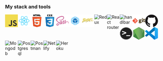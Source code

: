 ### My stack and tools

<img align="left" alt="JavaScript" width="42px" src="https://raw.githubusercontent.com/github/explore/80688e429a7d4ef2fca1e82350fe8e3517d3494d/topics/javascript/javascript.png" />

<img align="left" alt="React" width="42px" src="https://raw.githubusercontent.com/github/explore/80688e429a7d4ef2fca1e82350fe8e3517d3494d/topics/react/react.png" />

<img align="left" alt="HTML5" width="42px" src="https://raw.githubusercontent.com/github/explore/80688e429a7d4ef2fca1e82350fe8e3517d3494d/topics/html/html.png" />

<img align="left" alt="CSS3" width="42px" src="https://raw.githubusercontent.com/github/explore/80688e429a7d4ef2fca1e82350fe8e3517d3494d/topics/css/css.png" />

<img align="left" alt="Sass" width="42px" src="https://raw.githubusercontent.com/github/explore/80688e429a7d4ef2fca1e82350fe8e3517d3494d/topics/sass/sass.png" />

<img align="left" alt="webpack" width="42px" src="https://raw.githubusercontent.com/github/explore/80688e429a7d4ef2fca1e82350fe8e3517d3494d/topics/webpack/webpack.png" />

<img align="left" alt="Babel" width="42px" src="https://raw.githubusercontent.com/github/explore/80688e429a7d4ef2fca1e82350fe8e3517d3494d/topics/babel/babel.png" />

<img align="left" alt="Redux" width="42px" src="https://avatars.githubusercontent.com/u/13142323?s=200&v=4" />

<img align="left" alt="React router" width="42px" src="https://iconape.com/wp-content/files/tp/93000/png/react-router.png" />

<img align="left" alt="handlbar" width="42px" src="https://avatars.githubusercontent.com/u/19378685?s=200&v=4" />

<img align="left" alt="Git" width="42px" src="https://raw.githubusercontent.com/github/explore/80688e429a7d4ef2fca1e82350fe8e3517d3494d/topics/git/git.png" />

<img align="left" alt="GitHub" width="42px" src="https://raw.githubusercontent.com/github/explore/78df643247d429f6cc873026c0622819ad797942/topics/github/github.png" />

<img align="left" alt="Terminal" width="42px" src="https://raw.githubusercontent.com/github/explore/80688e429a7d4ef2fca1e82350fe8e3517d3494d/topics/terminal/terminal.png" />

<img align="left" alt="NodeJS" width="42px" src="https://raw.githubusercontent.com/github/explore/80688e429a7d4ef2fca1e82350fe8e3517d3494d/topics/nodejs/nodejs.png" />

<img alt="Visual Studio Code" width="42px" src="https://raw.githubusercontent.com/github/explore/80688e429a7d4ef2fca1e82350fe8e3517d3494d/topics/visual-studio-code/visual-studio-code.png" />

<img align="left" alt="Mongodb" width="42px" src="https://cdn.icon-icons.com/icons2/2415/PNG/512/mongodb_original_logo_icon_146424.png" />

<img align="left" alt="Postgresql" width="42px" src="https://heroku-blog-files.s3.amazonaws.com/posts/1474906541-PostgreSQL%2Blogo%2Bsmall.png" />

<img align="left" alt="Postman" width="42px" src="https://sdtimes.com/wp-content/uploads/2018/03/opstman.jpg" />

<img align="left" alt="Netlify" width="42px" src="https://cdn.freebiesupply.com/logos/large/2x/netlify-logo-png-transparent.png" />

<img align="left" alt="Heroku" width="42px" src="https://platform.sh/images/logos/heroku.webp" />
